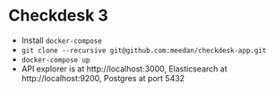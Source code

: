 # Checkdesk 3

- Install `docker-compose`
- `git clone --recursive git@github.com:meedan/checkdesk-app.git`
- `docker-compose up`
- API explorer is at http://localhost:3000, Elasticsearch at http://localhost:9200, Postgres at port 5432
